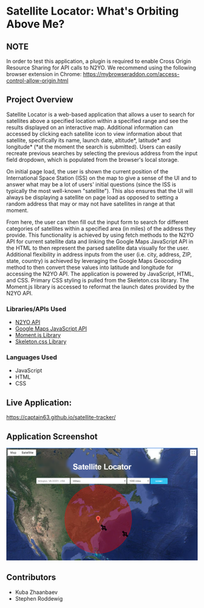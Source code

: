 # Satellite Locator: What's Orbiting Above Me?

## NOTE
In order to test this application, a plugin is required to enable Cross Origin Resource Sharing for API calls to N2YO. We recommend using the following browser extension in Chrome: https://mybrowseraddon.com/access-control-allow-origin.html

## Project Overview
Satellite Locator is a web-based application that allows a user to search for satellites above a specified location within a specified range and see the results displayed on an interactive map. Additional information can accessed by clicking each satellite icon to view information about that satellite, specifically its name, launch date, altitude*, latitude* and longitude* (*at the moment the search is submitted). Users can easily recreate previous searches by selecting the previous address from the input field dropdown, which is populated from the browser's local storage.

On initial page load, the user is shown the current position of the International Space Station (ISS) on the map to give a sense of the UI and to answer what may be a lot of users' initial questions (since the ISS is typically the most well-known "satellite"). This also ensures that the UI will always be displaying a satellite on page load as opposed to setting a random address that may or may not have satellites in range at that moment. 

From here, the user can then fill out the input form to search for different categories of satellites within a specified area (in miles) of the address they provide. This functionality is achieved by using fetch methods to the N2YO API for current satellite data and linking the Google Maps JavaScript API in the HTML to then represent the parsed satellite data visually for the user. Additional flexibility in address inputs from the user (i.e. city, address, ZIP, state, country) is achieved by leveraging the Google Maps Geocoding method to then convert these values into latitude and longitude for accessing the N2YO API. The application is powered by JavaScript, HTML, and CSS. Primary CSS styling is pulled from the Skeleton.css library. The Moment.js library is accessed to reformat the launch dates provided by the N2YO API.

### Libraries/APIs Used
<ul>
<li><a href="https://www.n2yo.com/api/" target="_blank">N2YO API</a></li>
<li><a href="https://developers.google.com/maps/documentation/javascript/overview" target="_blank">Google Maps JavaScript API</a></li>
<li><a href="https://momentjs.com/" target="_blank">Moment.js Library</a></li>
<li><a href="http://getskeleton.com/" target="_blank">Skeleton.css Library</a></li>
</ul>

### Languages Used
<ul>
<li>JavaScript</li>
<li>HTML</li>
<li>CSS</li>
</ul>

## Live Application:
https://captain63.github.io/satellite-tracker/

## Application Screenshot
![Application showing military satellites within a 1,000 mile radius of Arlington, VA](./assets/images/completed-application-capture.PNG)

## Contributors
<ul>
<li>Kuba Zhaanbaev</li>
<li>Stephen Roddewig</li>
</ul>